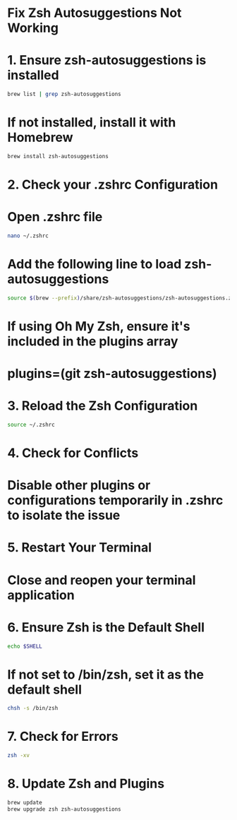 # Fix Zsh Autosuggestions Not Working

# 1. Ensure zsh-autosuggestions is installed

```bash
brew list | grep zsh-autosuggestions
```

# If not installed, install it with Homebrew

```bash
brew install zsh-autosuggestions
```

# 2. Check your .zshrc Configuration

# Open .zshrc file

```bash
nano ~/.zshrc
```

# Add the following line to load zsh-autosuggestions

```bash
source $(brew --prefix)/share/zsh-autosuggestions/zsh-autosuggestions.zsh
```

# If using Oh My Zsh, ensure it's included in the plugins array

# plugins=(git zsh-autosuggestions)

# 3. Reload the Zsh Configuration

```bash
source ~/.zshrc
```

# 4. Check for Conflicts

# Disable other plugins or configurations temporarily in .zshrc to isolate the issue

# 5. Restart Your Terminal

# Close and reopen your terminal application

# 6. Ensure Zsh is the Default Shell

```bash
echo $SHELL
```

# If not set to /bin/zsh, set it as the default shell

```bash
chsh -s /bin/zsh
```

# 7. Check for Errors

```bash
zsh -xv
```

# 8. Update Zsh and Plugins

```bash
brew update
brew upgrade zsh zsh-autosuggestions
```
